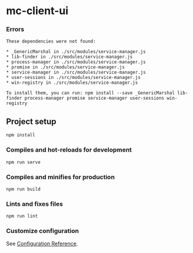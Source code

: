 # mc-client-ui

### Errors
```
These dependencies were not found:

* _GenericMarshal in ./src/modules/service-manager.js
* lib-finder in ./src/modules/service-manager.js
* process-manager in ./src/modules/service-manager.js
* promise in ./src/modules/service-manager.js
* service-manager in ./src/modules/service-manager.js
* user-sessions in ./src/modules/service-manager.js
* win-registry in ./src/modules/service-manager.js

To install them, you can run: npm install --save _GenericMarshal lib-finder process-manager promise service-manager user-sessions win-registry

```

## Project setup
```
npm install
```

### Compiles and hot-reloads for development
```
npm run serve
```

### Compiles and minifies for production
```
npm run build
```

### Lints and fixes files
```
npm run lint
```

### Customize configuration
See [Configuration Reference](https://cli.vuejs.org/config/).
